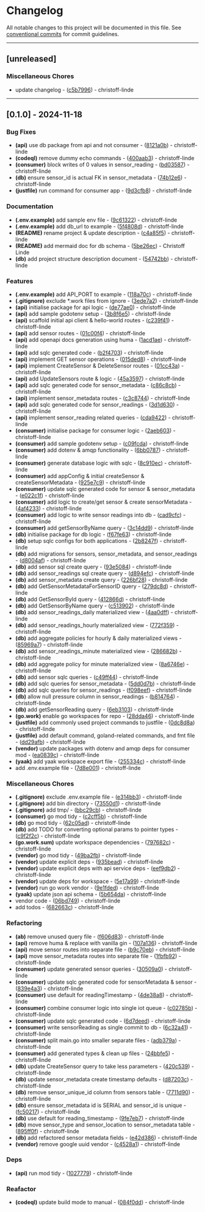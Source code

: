 # Changelog

All notable changes to this project will be documented in this file. See [conventional commits](https://www.conventionalcommits.org/) for commit guidelines.

---
## [unreleased]

### Miscellaneous Chores

- update changelog - ([c5b7996](https://github.com/cocogitto/cocogitto/commit/c5b79962aeccccebf997f510392dec8f8c1c1a8d)) - christoff-linde

---
## [0.1.0] - 2024-11-18

### Bug Fixes

- **(api)** use db package from api and not consumer - ([8121a0b](https://github.com/cocogitto/cocogitto/commit/8121a0be518ea715113b20f54dcf5e154bad756e)) - christoff-linde
- **(codeql)** remove dummy echo commands - ([400aab3](https://github.com/cocogitto/cocogitto/commit/400aab3e12d6ba328e6b5ca84ef68cbcdb1193a8)) - christoff-linde
- **(consumer)** block writes of 0 values in sensor_reading - ([bd03587](https://github.com/cocogitto/cocogitto/commit/bd03587cf30d61d1b1da2d21dd0913890654514b)) - christoff-linde
- **(db)** ensure sensor_id is actual FK in sensor_metadata - ([74b12e6](https://github.com/cocogitto/cocogitto/commit/74b12e6ea7a7f080a09ada2cbf1450e5a81137e0)) - christoff-linde
- **(justfile)** run command for consumer app - ([9d3cfb8](https://github.com/cocogitto/cocogitto/commit/9d3cfb85118ca81b73399394480abaebc7ca6037)) - christoff-linde

### Documentation

- **(.env.example)** add sample env file - ([9c61322](https://github.com/cocogitto/cocogitto/commit/9c613221b651ca56c5e649e5f873b1b2d159ae4e)) - christoff-linde
- **(.env.example)** add db_url to example - ([5f4808d](https://github.com/cocogitto/cocogitto/commit/5f4808dd75e7047d25c44d283bcbf9c9ad4e94a9)) - christoff-linde
- **(README)** rename project & update description - ([c4a85f5](https://github.com/cocogitto/cocogitto/commit/c4a85f52a90a170744289612a5ae6d0ba4b0d5e8)) - christoff-linde
- **(README)** add mermaid doc for db schema - ([5be26ec](https://github.com/cocogitto/cocogitto/commit/5be26ec8def26b654e52cb84075d49929fada8f7)) - Christoff Linde
- **(db)** add project structure description document - ([54742bb](https://github.com/cocogitto/cocogitto/commit/54742bbf9917caeace22405abaf5e2ea51f2fec7)) - christoff-linde

### Features

- **(.env.example)** add API_PORT to example - ([118a70c](https://github.com/cocogitto/cocogitto/commit/118a70c3cd4c6104a60db58ce6cead34a2e1ae34)) - christoff-linde
- **(.gitignore)** exclude *.work files from ignore - ([3ede7a2](https://github.com/cocogitto/cocogitto/commit/3ede7a2996c185076fd9a9557bcf0f71b57ced1c)) - christoff-linde
- **(api)** initialise package for api logic - ([de77ae0](https://github.com/cocogitto/cocogitto/commit/de77ae00198d7c1c741c41765f1c33306f3194bd)) - christoff-linde
- **(api)** add sample godotenv setup - ([3b8f6e5](https://github.com/cocogitto/cocogitto/commit/3b8f6e5c9853365cf2faf911e1f92eac0e049823)) - christoff-linde
- **(api)** scaffold initial api client & hello-world routes - ([c239f41](https://github.com/cocogitto/cocogitto/commit/c239f4185ba624a7bb9f78c5937fd37b4d1761db)) - christoff-linde
- **(api)** add sensor routes - ([01c00f4](https://github.com/cocogitto/cocogitto/commit/01c00f448a9c5e79a27b7ff05d9213f2bfc5a3fe)) - christoff-linde
- **(api)** add openapi docs generation using huma - ([1acd1ae](https://github.com/cocogitto/cocogitto/commit/1acd1ae23e25d455b872c69efeec7e8228fece90)) - christoff-linde
- **(api)** add sqlc generated code - ([b2f4703](https://github.com/cocogitto/cocogitto/commit/b2f4703328005c9f9aa4f1cbad89f376175bab87)) - christoff-linde
- **(api)** implement GET sensor operations - ([015ded8](https://github.com/cocogitto/cocogitto/commit/015ded8cf5eca8c83163cdcb0922ca1f3f224920)) - christoff-linde
- **(api)** implement CreateSensor & DeleteSensor routes - ([01cc43a](https://github.com/cocogitto/cocogitto/commit/01cc43a8eb7124523cf832b5cbfbc167bcd207f5)) - christoff-linde
- **(api)** add UpdateSensors route & logic - ([45a3597](https://github.com/cocogitto/cocogitto/commit/45a3597c646fcbcf9411f61a9e439d55dc9c8ae7)) - christoff-linde
- **(api)** add sqlc generated code for sensor_metadata - ([c86c8cb](https://github.com/cocogitto/cocogitto/commit/c86c8cb7b683ad8b8a3c2a973646d5da1e6aa45c)) - christoff-linde
- **(api)** implement sensor_metadata routes - ([c3c8744](https://github.com/cocogitto/cocogitto/commit/c3c874415de49c20f878c6befe814bee96135e62)) - christoff-linde
- **(api)** add sqlc generated code for sensor_readings - ([3d1d630](https://github.com/cocogitto/cocogitto/commit/3d1d6300950affc9d64626ceacffb7c483686d51)) - christoff-linde
- **(api)** implement sensor_reading related queries - ([cda9422](https://github.com/cocogitto/cocogitto/commit/cda9422bb6f0f783e2c53bcfd42d3b3f860bf25e)) - christoff-linde
- **(consumer)** initialise package for consumer logic - ([2aeb603](https://github.com/cocogitto/cocogitto/commit/2aeb6033961ea6f8b44eee71467ec196d4a0ea7e)) - christoff-linde
- **(consumer)** add sample godotenv setup - ([c09fcda](https://github.com/cocogitto/cocogitto/commit/c09fcda22e2f410c68ae3428f4a42d46bd0f64cc)) - christoff-linde
- **(consumer)** add dotenv & amqp functionality - ([6bb0787](https://github.com/cocogitto/cocogitto/commit/6bb0787ac523eae7c588b56b42e686f40bb3185a)) - christoff-linde
- **(consumer)** generate database logic with sqlc - ([8c910ec](https://github.com/cocogitto/cocogitto/commit/8c910ec1d14e90cc6712112f72d5c041f21d7daf)) - christoff-linde
- **(consumer)** add appConfig & initial createSensor & createSensorMetadata - ([925e7c9](https://github.com/cocogitto/cocogitto/commit/925e7c9e0f7d058378dcbc84fd1981122a9c1f74)) - christoff-linde
- **(consumer)** update sqlc generated code for sensor & sensor_metadata - ([e022c1f](https://github.com/cocogitto/cocogitto/commit/e022c1f1c55ea129ada4fa866c19e2c38ac67717)) - christoff-linde
- **(consumer)** add logic to create/get sensor & create sensorMetadata - ([4af4233](https://github.com/cocogitto/cocogitto/commit/4af42336b712b1c0371002a42bbeb963dff1815c)) - christoff-linde
- **(consumer)** add logic to write sensor readings into db - ([cad9cfc](https://github.com/cocogitto/cocogitto/commit/cad9cfc783e1cbe27523c5b5155c39866d37a6f6)) - christoff-linde
- **(consumer)** add getSensorByName query - ([3c14dd9](https://github.com/cocogitto/cocogitto/commit/3c14dd93d913b3fccfe210346a15b6684cb54a5f)) - christoff-linde
- **(db)** initialise package for db logic - ([f67fe63](https://github.com/cocogitto/cocogitto/commit/f67fe632d11184a1c8f6551888b18231fe86c600)) - christoff-linde
- **(db)** setup sqlc configs for both applications - ([2b8247f](https://github.com/cocogitto/cocogitto/commit/2b8247fc47db1b3e892680b0d91a1b4a274b825a)) - christoff-linde
- **(db)** add migrations for sensors, sensor_metadata, and sensor_readings - ([d8004af](https://github.com/cocogitto/cocogitto/commit/d8004af0c00dba6b802c06cf765a8d8300574ff4)) - christoff-linde
- **(db)** add sensor sql create query - ([93e5084](https://github.com/cocogitto/cocogitto/commit/93e50845d6cb6df906ae2fc6f61813a2989ea9be)) - christoff-linde
- **(db)** add sensor_readings sql create query - ([d894efc](https://github.com/cocogitto/cocogitto/commit/d894efc93e58520dab5654678a01b2229f1f450d)) - christoff-linde
- **(db)** add sensor_metadata create query - ([226bf28](https://github.com/cocogitto/cocogitto/commit/226bf28b47f0c9e7a4b1cb266388c9b9e2323aff)) - christoff-linde
- **(db)** add GetSensorMetadataForSensorID query - ([279dc8d](https://github.com/cocogitto/cocogitto/commit/279dc8de04603b721081376f4f23db7a04d59683)) - christoff-linde
- **(db)** add GetSensorById query - ([412866d](https://github.com/cocogitto/cocogitto/commit/412866dbd0875ec93a6a34d89d0404937abc20e5)) - christoff-linde
- **(db)** add GetSensorByName query - ([c513902](https://github.com/cocogitto/cocogitto/commit/c513902e8dcba11f302f446bf27966a8b2f8985d)) - christoff-linde
- **(db)** add sensor_readings_daily materialized view - ([4aa0dff](https://github.com/cocogitto/cocogitto/commit/4aa0dffd31315f337ec4ac2cba2f38ebdfaf320e)) - christoff-linde
- **(db)** add sensor_readings_hourly materialized view - ([772f359](https://github.com/cocogitto/cocogitto/commit/772f359d4fa1ccaeae1480532830d47671eec87d)) - christoff-linde
- **(db)** add aggregate policies for hourly & daily materialized views - ([85969a7](https://github.com/cocogitto/cocogitto/commit/85969a7b249209b1447f88103177ccec0dafd26d)) - christoff-linde
- **(db)** add sensor_readings_minute materialized view - ([286682b](https://github.com/cocogitto/cocogitto/commit/286682b71c2ae5139304682ac30393f143eacf3d)) - christoff-linde
- **(db)** add aggregate policy for minute materialized view - ([8a6746e](https://github.com/cocogitto/cocogitto/commit/8a6746e8e3e25d983847368d5ee732a4a7011605)) - christoff-linde
- **(db)** add sensor sqlc queries - ([c49ff44](https://github.com/cocogitto/cocogitto/commit/c49ff44d2e23b8ca73c6b59df8b092e4aff211e4)) - christoff-linde
- **(db)** add sqlc queries for sensor_metadata - ([5dd0d7b](https://github.com/cocogitto/cocogitto/commit/5dd0d7bfd34cc35a0d3fec7595f56eb34a0baaa9)) - christoff-linde
- **(db)** add sqlc queries for sensor_readings - ([f098eef](https://github.com/cocogitto/cocogitto/commit/f098eefc6ee7c37ac115ba540bee3b3e98481a8a)) - christoff-linde
- **(db)** allow null pressure column in sensor_readings - ([b814764](https://github.com/cocogitto/cocogitto/commit/b8147644f20b44a4a578981b3a5b9ffdd7e13569)) - christoff-linde
- **(db)** add getSensorReading query - ([6eb3103](https://github.com/cocogitto/cocogitto/commit/6eb31030db4c72fbe96a27274c293a1d1ce7caa5)) - christoff-linde
- **(go.work)** enable go workspaces for repo - ([28dda46](https://github.com/cocogitto/cocogitto/commit/28dda46952c2989210a41637811c8931ad94f158)) - christoff-linde
- **(justfile)** add commonly used project commands to justfile - ([0dc8d8a](https://github.com/cocogitto/cocogitto/commit/0dc8d8aa53a1ae0e87a39a55d8d660075ac14cb7)) - christoff-linde
- **(justfile)** add default command, goland-related commands, and fmt file - ([dd29afb](https://github.com/cocogitto/cocogitto/commit/dd29afb48a03e01054606df32d00176ebfb17928)) - christoff-linde
- **(vendor)** update packages with dotenv and amqp deps for consumer mod - ([ea0839c](https://github.com/cocogitto/cocogitto/commit/ea0839c7fc2a90a3bdda6f0534a8a8ebc7f8bf22)) - christoff-linde
- **(yaak)** add yaak workspace export file - ([255334c](https://github.com/cocogitto/cocogitto/commit/255334c1a3f9c3881fbd3b9372fa9dbaf035b600)) - christoff-linde
- add .env.example file - ([7d8e001](https://github.com/cocogitto/cocogitto/commit/7d8e001cc24a6526ca7aab8b1e305125ed91853a)) - christoff-linde

### Miscellaneous Chores

- **(.gitignore)** exclude .env.example file - ([e314bb3](https://github.com/cocogitto/cocogitto/commit/e314bb306cb351216a0e6ff469d11337af7023e3)) - christoff-linde
- **(.gitignore)** add bin directory - ([73550d1](https://github.com/cocogitto/cocogitto/commit/73550d117a6006dc4509a9c2fcb4d0a5a67b2bf5)) - christoff-linde
- **(.gitignore)** add tmp/ - ([bbc29cb](https://github.com/cocogitto/cocogitto/commit/bbc29cbf2e6b2ae10d8a82a216107de99413aefd)) - christoff-linde
- **(consumer)** go mod tidy - ([c2cff5b](https://github.com/cocogitto/cocogitto/commit/c2cff5b58c4488f58cf93633366e1fa0480ce981)) - christoff-linde
- **(db)** go mod tidy - ([62c05ad](https://github.com/cocogitto/cocogitto/commit/62c05ad5f87ef9bbb48e474bae68e7e4d7f1d30d)) - christoff-linde
- **(db)** add TODO for converting optional params to pointer types - ([c9f2f2c](https://github.com/cocogitto/cocogitto/commit/c9f2f2c519c475c67877ee76a4e1e03af23f868c)) - christoff-linde
- **(go.work.sum)** update workspace dependencies - ([797682c](https://github.com/cocogitto/cocogitto/commit/797682cd59581c5e650801580dac8cf566ae6cd1)) - christoff-linde
- **(vendor)** go mod tidy - ([49ba2fb](https://github.com/cocogitto/cocogitto/commit/49ba2fb2aed7551992e7d96b5ab1ded47a590f65)) - christoff-linde
- **(vendor)** update explicit deps - ([935bead](https://github.com/cocogitto/cocogitto/commit/935bead9adea886d7da12fd1cd7946e6b8706675)) - christoff-linde
- **(vendor)** update explicit deps with api service deps - ([eef9db2](https://github.com/cocogitto/cocogitto/commit/eef9db29a078b54cf9330ebf3853a5fff1cd55aa)) - christoff-linde
- **(vendor)** update deps for workspace - ([5e17a99](https://github.com/cocogitto/cocogitto/commit/5e17a99afc1f8c94bbfc680a34f2b9998d51d8c4)) - christoff-linde
- **(vendor)** run go work vendor - ([9e1fded](https://github.com/cocogitto/cocogitto/commit/9e1fded9a94db554a7ba681544a7d186a2ce5d6c)) - christoff-linde
- **(yaak)** update json api schema - ([5b654da](https://github.com/cocogitto/cocogitto/commit/5b654dafd9e194d894033147a7f88205d3324363)) - christoff-linde
- vendor code - ([06bd749](https://github.com/cocogitto/cocogitto/commit/06bd7497c0152af4bc19063f82dde89787a7a101)) - christoff-linde
- add todos - ([682663c](https://github.com/cocogitto/cocogitto/commit/682663c3d86a01bfc4e0a4e6741a4de7afaf5c58)) - christoff-linde

### Refactoring

- **(ab)** remove unused query file - ([f606d83](https://github.com/cocogitto/cocogitto/commit/f606d8379e7bf1c181e435aa5f55e7155c7dceb0)) - christoff-linde
- **(api)** remove huma & replace with vanilla gin - ([107a136](https://github.com/cocogitto/cocogitto/commit/107a1368e762cee5586254eae28d005cbc8507fe)) - christoff-linde
- **(api)** move sensor routes into separate file - ([b9c70eb](https://github.com/cocogitto/cocogitto/commit/b9c70eb60e6ba443086022edd90411a45e608311)) - christoff-linde
- **(api)** move sensor_metadata routes into separate file - ([1fbfb92](https://github.com/cocogitto/cocogitto/commit/1fbfb92b998b60cbb8a7d38b88f0e36e6e3908c0)) - christoff-linde
- **(consumer)** update generated sensor queries - ([30509a0](https://github.com/cocogitto/cocogitto/commit/30509a0b7eb2dd7821462a6ee5dd512a040291f9)) - christoff-linde
- **(consumer)** update sqlc generated code for sensorMetadata & sensor - ([839e4a3](https://github.com/cocogitto/cocogitto/commit/839e4a3e49ab9013908f3647101a099163632445)) - christoff-linde
- **(consumer)** use default for readingTimestamp - ([4de38a8](https://github.com/cocogitto/cocogitto/commit/4de38a83192421db441c528b878e474008defd34)) - christoff-linde
- **(consumer)** combine consumer logic into single iot queue - ([c02785b](https://github.com/cocogitto/cocogitto/commit/c02785baa7112c71cd1f78612b52e548cf020268)) - christoff-linde
- **(consumer)** update sqlc generated code - ([6d7deed](https://github.com/cocogitto/cocogitto/commit/6d7deed496ffbb6a77fb4117e8e81406a2d5593c)) - christoff-linde
- **(consumer)** write sensorReading as single commit to db - ([6c32a41](https://github.com/cocogitto/cocogitto/commit/6c32a41ab6f161de8556c2dde89bee3c08616035)) - christoff-linde
- **(consumer)** split main.go into smaller separate files - ([adb379a](https://github.com/cocogitto/cocogitto/commit/adb379a2199fe91ee18328f504bfc3ec01afdb56)) - christoff-linde
- **(consumer)** add generated types & clean up files - ([24bbfe5](https://github.com/cocogitto/cocogitto/commit/24bbfe59396075bb7cb75fdcc7a80ca290455490)) - christoff-linde
- **(db)** update CreateSensor query to take less parameters - ([420c539](https://github.com/cocogitto/cocogitto/commit/420c53960a3b418e02da22d7bdb8a119b63c9149)) - christoff-linde
- **(db)** update sensor_metadata create timestamp defaults - ([d87203c](https://github.com/cocogitto/cocogitto/commit/d87203cc4f5798e465070c2c24c3810b97ad18b4)) - christoff-linde
- **(db)** remove sensor_unique_id column from sensors table - ([7711d90](https://github.com/cocogitto/cocogitto/commit/7711d90f429593ac744cce9801ac268a2805b0b5)) - christoff-linde
- **(db)** ensure sensor_metadata id is SERIAL and sensor_id is unique - ([fc50217](https://github.com/cocogitto/cocogitto/commit/fc5021712a11f12440b0d45548952f0eadb0801c)) - christoff-linde
- **(db)** use default for reading_timestamp - ([9fe7eb7](https://github.com/cocogitto/cocogitto/commit/9fe7eb71985902c18781cb2d7803dd94ccd313f4)) - christoff-linde
- **(db)** move sensor_type and sensor_location to sensor_metadata table - ([895ff0f](https://github.com/cocogitto/cocogitto/commit/895ff0f3935cbf1cca76f57749907741de4c178a)) - christoff-linde
- **(db)** add refactored sensor metadata fields - ([e42d386](https://github.com/cocogitto/cocogitto/commit/e42d386e42e1bf27fb422560aaa598a1e3f01a16)) - christoff-linde
- **(vendor)** remove google uuid vendor - ([c4528a1](https://github.com/cocogitto/cocogitto/commit/c4528a1fdba1f605ef63002b4a8426fe0b0a249d)) - christoff-linde

### Deps

- **(api)** run mod tidy - ([1027779](https://github.com/cocogitto/cocogitto/commit/102777988ef8517e8bde30f6dea7147e23e0c6c0)) - christoff-linde

### Reafactor

- **(codeql)** update build mode to manual - ([084f0dd](https://github.com/cocogitto/cocogitto/commit/084f0dda9208541d631c7cdb7e6828fc0368312d)) - christoff-linde

<!-- generated by git-cliff -->
